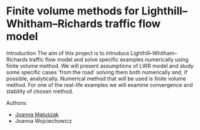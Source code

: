# Finite volume methods for Lighthill–Whitham–Richards traffic flow model

Introduction
The aim of this project is to introduce Lighthill–Whitham–Richards traffic flow model and solve specific examples numerically using finite volume method. We will present assumptions of LWR model and study some specific cases 'from the road' solving them both numerically and, if possible, analytically. Numerical method that will be used is finite volume method. For one of the real-life examples we will examine convergence and stability of chosen method.

Authors:
- [Joanna Matuszak](https://github.com/vsiv00)
- Joanna Wojciechowicz
